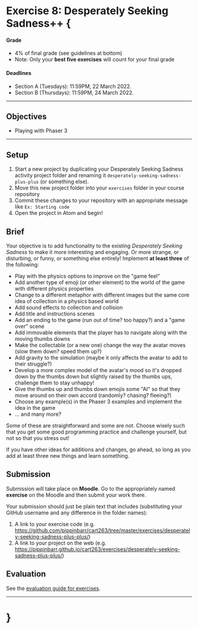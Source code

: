 # Exercise 8: Desperately Seeking Sadness++ {

#### Grade
- 4% of final grade (see guidelines at bottom)
- Note: Only your **best five exercises** will count for your final grade

#### Deadlines
- Section A (Tuesdays): 11:59PM, 22 March 2022.
- Section B (Thursdays): 11:59PM, 24 March 2022.

---

## Objectives
* Playing with Phaser 3

---

## Setup

1. Start a new project by duplicating your Desperately Seeking Sadness activity project folder and renaming it `desperately-seeking-sadness-plus-plus` (or something else).
2. Move this new project folder into your `exercises` folder in your course repository
3. Commit these changes to your repository with an appropriate message like `Ex: Starting code`
4. Open the project in Atom and begin!

## Brief

Your objective is to add functionality to the existing *Desperately Seeking Sadness* to make it more interesting and engaging. Or more strange, or disturbing, or funny, or something else entirely! Implement **at least three** of the following:

* Play with the physics options to improve on the "game feel"
* Add another type of emoji (or other element) to the world of the game with different physics properties
* Change to a different metaphor with different images but the same core idea of collection in a physics based world
* Add sound effects to collection and collision
* Add title and instructions scenes
* Add an ending to the game (run out of time? too happy?) and a "game over" scene
* Add immovable elements that the player has to navigate along with the moving thumbs downs
* Make the collectable (or a new one) change the way the avatar moves (slow them down? speed them up?)
* Add gravity to the simulation (maybe it only affects the avatar to add to their struggle?)
* Develop a more complex model of the avatar's mood so it's dropped down by the thumbs down but slightly raised by the thumbs ups, challenge them to stay unhappy!
* Give the thumbs up and thumbs down emojis some "AI" so that they move around on their own accord (randomly? chasing? fleeing?)
* Choose any example(s) in the Phaser 3 examples and implement the idea in the game
* ... and many more?

Some of these are straightforward and some are not. Choose wisely such that you get some good programming practice and challenge yourself, but not so that you stress out!

If you have other ideas for additions and changes, go ahead, so long as you add at least three new things and learn something.

## Submission

Submission will take place on **Moodle**. Go to the appropriately named **exercise** on the Moodle and then submit your work there.

Your submission should just be plain text that includes (substituting your GitHub username and any difference in the folder names):

1. A link to your exercise code (e.g. https://github.com/pippinbarr/cart263/tree/master/exercises/desperately-seeking-sadness-plus-plus/)
2. A link to your project on the web (e.g. https://pippinbarr.github.io/cart263/exercises/desperately-seeking-sadness-plus-plus/)

## Evaluation

See the [evaluation guide for exercises](./evaluation-guide).

---

# }
